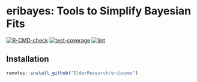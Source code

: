 # eribayes: Tools to Simplify Bayesian Fits

<!-- badges: start -->
[![R-CMD-check](https://github.com/ElderResearch/eribayes/workflows/R-CMD-check/badge.svg)](https://github.com/ElderResearch/eribayes/actions)
[![test-coverage](https://github.com/ElderResearch/eribayes/workflows/test-coverage/badge.svg)](https://github.com/ElderResearch/eribayes/actions)
[![lint](https://github.com/ElderResearch/eribayes/workflows/lint/badge.svg)](https://github.com/ElderResearch/eribayes/actions)
<!-- badges: end -->

## Installation

```r
remotes::install_github("ElderResearch/eribayes")
```
